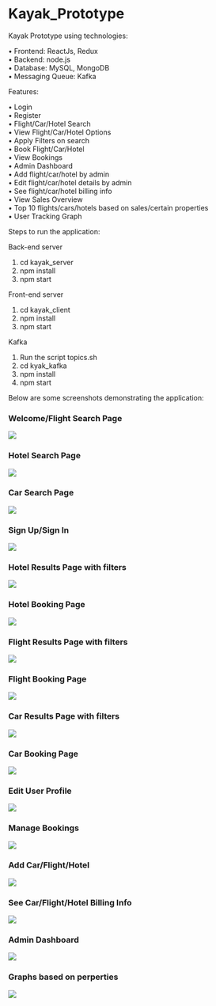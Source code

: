 # Kayak_Prototype

Kayak Prototype using technologies:

• Frontend: ReactJs, Redux </br>
• Backend:  node.js </br>
• Database: MySQL, MongoDB</br>
• Messaging Queue: Kafka</br>

Features: 

• Login </br>
• Register</br>
• Flight/Car/Hotel Search</br>
• View Flight/Car/Hotel Options </br>
• Apply Filters on search</br>
• Book Flight/Car/Hotel</br>
• View Bookings</br>
• Admin Dashboard</br>
• Add flight/car/hotel by admin</br>
• Edit flight/car/hotel details by admin</br>
• See flight/car/hotel billing info</br>
• View Sales Overview</br>
• Top 10 flights/cars/hotels based on sales/certain properties</br>
• User Tracking Graph

Steps to run the application:

Back-end server
	
1. cd kayak_server
2. npm install
3. npm start

Front-end server

1. cd kayak_client
2. npm install
3. npm start
	
Kafka 

1. Run the script topics.sh
2. cd kyak_kafka
3. npm install
4. npm start

Below are some screenshots demonstrating the application:

### Welcome/Flight Search Page
![](images/1.png)

### Hotel Search Page
![](images/2.png)

### Car Search Page
![](images/3.png)

### Sign Up/Sign In
![](images/4.png)

### Hotel Results Page with filters
![](images/5.png)

### Hotel Booking Page
![](images/6.png)

### Flight Results Page with filters
![](images/7.png)

### Flight Booking Page
![](images/8.png)

### Car Results Page with filters
![](images/9.png)

### Car Booking Page
![](images/10.png)

### Edit User Profile
![](images/11.png)

### Manage Bookings
![](images/12.png)

### Add Car/Flight/Hotel
![](images/13.png)

### See Car/Flight/Hotel Billing Info
![](images/14.png)

### Admin Dashboard
![](images/15.png)

### Graphs based on perperties
![](images/16.png)
